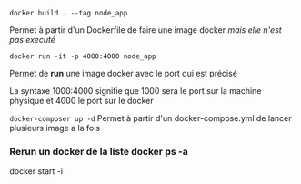 ```
docker build . --tag node_app 
```
Permet à partir d'un Dockerfile de faire une image docker *mais elle n'est pas executé*
```
docker run -it -p 4000:4000 node_app
```
Permet de **run**  une image docker avec le port qui est précisé

La syntaxe 1000:4000 signifie que 1000 sera le port sur la machine physique et 4000 le port sur le docker

`docker-composer up -d`
Permet à partir d'un docker-compose.yml de lancer plusieurs image a la fois



### Rerun un docker de la liste docker ps -a 
docker start -i <name>
